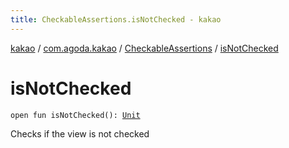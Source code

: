 ```yaml
---
title: CheckableAssertions.isNotChecked - kakao
---
```


[kakao](../../index.html) / [com.agoda.kakao](../index.html) / [CheckableAssertions](index.html) / [isNotChecked](.)

# isNotChecked

`open fun isNotChecked(): `[`Unit`](https://kotlinlang.org/api/latest/jvm/stdlib/kotlin/-unit/index.html)

Checks if the view is not checked

